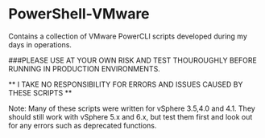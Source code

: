 # PowerShell-VMware

Contains a collection of VMware PowerCLI scripts developed during my days in operations.

###PLEASE USE AT YOUR OWN RISK AND TEST THOUROUGHLY BEFORE RUNNING IN PRODUCTION ENVIRONMENTS.

** I TAKE NO RESPONSIBILITY FOR ERRORS AND ISSUES CAUSED BY THESE SCRIPTS **

Note: Many of these scripts were written for vSphere 3.5,4.0 and 4.1. They should still work with vSphere 5.x and 6.x, but test them first and look out for any errors such as deprecated functions.
